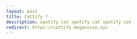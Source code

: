 ```yaml
---
layout: post
title: Cattify *
description: spotify cat spotify cat spotify cat
redirect: https://cattify.meganxiao.xyz
---
```

